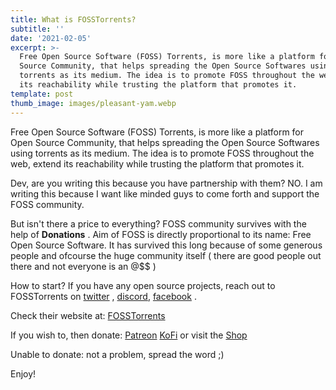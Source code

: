 ```yaml
---
title: What is FOSSTorrents?
subtitle: ''
date: '2021-02-05'
excerpt: >-
  Free Open Source Software (FOSS) Torrents, is more like a platform for Open
  Source Community, that helps spreading the Open Source Softwares using
  torrents as its medium. The idea is to promote FOSS throughout the web, extend
  its reachability while trusting the platform that promotes it.
template: post
thumb_image: images/pleasant-yam.webp
---
```

Free Open Source Software (FOSS) Torrents, is more like a platform for Open Source Community, that helps spreading the Open Source Softwares using torrents as its medium. The idea is to promote FOSS throughout the web, extend its reachability while trusting the platform that promotes it.

Dev, are you writing this because you have partnership with them? NO. I am writing this because I want like minded guys to come forth and support the FOSS community.

But isn't there a price to everything? FOSS community survives with the help of **Donations** . Aim of FOSS is directly proportional to its name: Free Open Source Software. It has survived this long because of some generous people and ofcourse the huge community itself ( there are good people out there and not everyone is an @$$ )

How to start? If you have any open source projects, reach out to FOSSTorrents on [twitter](https://twitter.com/FossTorrents) , [discord](https://discord.com/invite/XCghTpd), [facebook](https://www.facebook.com/FossTorrent/) .

Check their website at: [FOSSTorrents](https://fosstorrents.com/)

If you wish to, then donate: [Patreon](https://www.patreon.com/fosstorrents) [KoFi](https://ko-fi.com/fosstorrents) or visit the [Shop](https://www.redbubble.com/people/crimson-art/shop?asc=u)

Unable to donate: not a problem, spread the word ;)

Enjoy!

